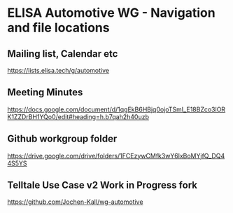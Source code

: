 # ELISA Automotive WG - Navigation and file locations
## Mailing list, Calendar etc
https://lists.elisa.tech/g/automotive
## Meeting Minutes
https://docs.google.com/document/d/1qgEkB6HBjq0ojoTSmI_E18BZco3lORK1ZZDrBH1YQo0/edit#heading=h.b7qah2h40uzb
## Github workgroup folder
https://drive.google.com/drive/folders/1FCEzywCMfk3wY6lxBoMYjfQ_DQ44S5YS
## Telltale Use Case v2 Work in Progress fork
https://github.com/Jochen-Kall/wg-automotive
